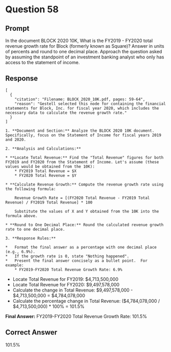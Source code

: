 # Question 58

## Prompt

In the document BLOCK 2020 10K, What is the FY2019 - FY2020 total revenue growth rate for Block (formerly known as Square)? Answer in units of percents and round to one decimal place. Approach the question asked by assuming the standpoint of an investment banking analyst who only has access to the statement of income.

## Response

```results
[
  {
    "citation": "Filename: BLOCK_2020_10K.pdf, pages: 59-64",
    "reason": "Gestell selected this node for containing the financial statements for Block, Inc. for fiscal year 2020, which includes the necessary data to calculate the revenue growth rate."
  }
]
```

```cot
1. **Document and Section:** Analyze the BLOCK 2020 10K document. Specifically, focus on the Statement of Income for fiscal years 2019 and 2020.

2. **Analysis and Calculations:**

* **Locate Total Revenue:** Find the "Total Revenue" figures for both FY2019 and FY2020 from the Statement of Income. Let's assume (these values would be obtained from the 10K):
    * FY2019 Total Revenue = $X
    * FY2020 Total Revenue = $Y

* **Calculate Revenue Growth:** Compute the revenue growth rate using the following formula:

    Revenue Growth Rate = [(FY2020 Total Revenue - FY2019 Total Revenue) / FY2019 Total Revenue] * 100

    Substitute the values of X and Y obtained from the 10K into the formula above.

* **Round to One Decimal Place:** Round the calculated revenue growth rate to one decimal place.

3. **Response Rules:**

*   Format the final answer as a percentage with one decimal place (e.g., 6.9%).
*   If the growth rate is 0, state "Nothing happened".
*   Present the final answer concisely as a bullet point.  For example:
    * FY2019-FY2020 Total Revenue Growth Rate: 6.9%

```

- Locate Total Revenue for FY2019: $4,713,500,000
- Locate Total Revenue for FY2020: $9,497,578,000
- Calculate the change in Total Revenue: $9,497,578,000 - $4,713,500,000 = $4,784,078,000
- Calculate the percentage change in Total Revenue: ($4,784,078,000 / $4,713,500,000) \* 100% = 101.5%

**Final Answer:** FY2019-FY2020 Total Revenue Growth Rate: 101.5%

## Correct Answer

101.5%
